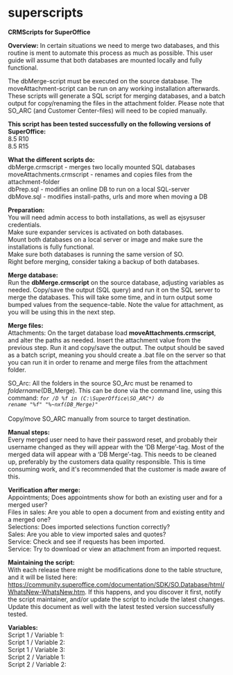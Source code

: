 # superscripts
<b>CRMScripts for SuperOffice</b>

<b>Overview:</b> 
In certain situations we need to merge two databases, and this routine is ment to automate this process as much as possible. This user guide will assume that both databases are mounted locally and fully functional.

The dbMerge-script must be executed on the source database. The moveAttachment-script can be run on any working installation afterwards. These scripts will generate a SQL script for merging databases, and a batch output for copy/renaming the files in the attachment folder. Please note that SO_ARC (and Customer Center-files) will need to be copied manually. 

<b>This script has been tested successfully on the following versions of SuperOffice: </b><br>
8.5 R10<br>
8.5 R15<br>

<b>What the different scripts do:</b><br>
dbMerge.crmscript         - merges two locally mounted SQL databases<br>
moveAttachments.crmscript - renames and copies files from the attachment-folder<br>
dbPrep.sql                - modifies an online DB to run on a local SQL-server<br>
dbMove.sql                - modifies install-paths, urls and more when moving a DB<br>

<b>Preparation:</b><br>
You will need admin access to both installations, as well as ejsysuser credentials.<br>
Make sure expander services is activated on both databases.<br>
Mount both databases on a local server or image and make sure the installations is fully functional.<br>
Make sure both databases is running the same version of SO.<br>
Right before merging, consider taking a backup of both databases.<br>


<b>Merge database: </b><br> 
Run the <b>dbMerge.crmscript</b> on the source database, adjusting variables as needed. Copy/save the output (SQL query) and run it on the SQL server to merge the databases. This will take some time, and in turn output some bumped values from the sequence-table. Note the value for attachment, as you will be using this in the next step.

<b>Merge files: </b><br> 
Attachments: On the target database load <b>moveAttachments.crmscript</b>, and alter the paths as needed. Insert the attachment value from the previous step. Run it and copy/save the output. The output should be saved as a batch script, meaning you should create a .bat file on the server so that you can run it in order to rename and merge files from the attachment folder.

SO_Arc: All the folders in the source SO_Arc must be renamed to <i>foldername</i>(DB_Merge). This can be done via the command line, using this command: <code><i>for /D %f in (C:\SuperOffice\SO_ARC*) do rename "%f" "%~nxf(DB_Merge)"</i></code><br><br>
Copy/move SO_ARC manually from source to target destination.

<b>Manual steps:</b><br> 
Every merged user need to have their password reset, and probably their username changed as they will appear with the ‘DB Merge’-tag. 
Most of the merged data will appear with a ‘DB Merge’-tag. This needs to be cleaned up, preferably by the customers data quality responsible. This is time consuming work, and it's recommended that the customer is made aware of this.

<b>Verification after merge:</b><br> 
Appointments; Does appointments show for both an existing user and for a merged user? <br>
Files in sales: Are you able to open a document from and existing entity and a merged one? <br>
Selections: Does imported selections function correctly? <br>
Sales: Are you able to view imported sales and quotes? <br>
Service: Check and see if requests has been imported. <br>
Service: Try to download or view an attachment from an imported request.<br>

<b>Maintaining the script: </b><br> 
With each release there might be modifications done to the table structure, and it will be listed here: https://community.superoffice.com/documentation/SDK/SO.Database/html/WhatsNew-WhatsNew.htm. If this happens, and you discover it first, notify the script maintainer, and/or update the script to include the latest changes. Update this document as well with the latest tested version successfully tested. 

<b>Variables: </b><br> 
Script 1 / Variable 1: <br> 
Script 1 / Variable 2: <br> 
Script 1 / Variable 3: <br> 
Script 2 / Variable 1: <br> 
Script 2 / Variable 2: <br> 

